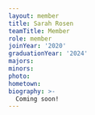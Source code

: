 ```yaml
---
layout: member
title: Sarah Rosen
teamTitle: Member
role: member
joinYear: '2020'
graduationYear: '2024'
majors: 
minors: 
photo: 
hometown: 
biography: >-
  Coming soon!
---
```

